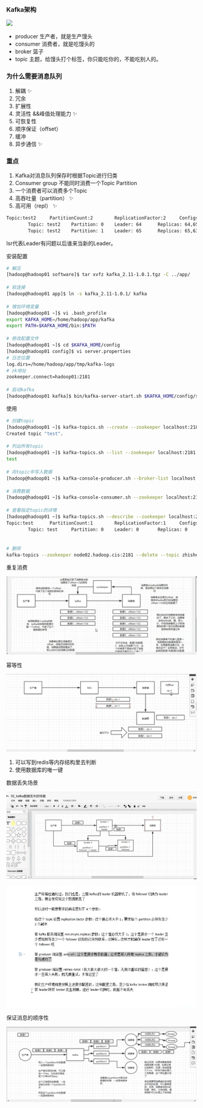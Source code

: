 ### Kafka架构

![](https://kafka.apache.org/10/images/kafka-apis.png)

- producer 生产者，就是生产馒头
- consumer 消费者，就是吃馒头的
- broker 篮子
- topic 主题，给馒头打个标签，你只能吃你的，不能吃别人的。 



### 为什么需要消息队列

1. 解耦 ✨
2. 冗余
3. 扩展性
4. 灵活性 &&峰值处理能力 ✨
5. 可恢复性
6. 顺序保证（offset）
7. 缓冲
8. 异步通信  ✨

### 重点

1. Kafka对消息队列保存时根据Topic进行归类
2. Consumer group 不能同时消费一个Topic Partition
3. 一个消费者可以消费多个Topic
4. 高吞吐量（partition）  ✨
5. 高可用（repl）  ✨



```bash
Topic:test2     PartitionCount:2        ReplicationFactor:2     Configs:
        Topic: test2    Partition: 0    Leader: 64      Replicas: 64,65 Isr: 64,65
        Topic: test2    Partition: 1    Leader: 65      Replicas: 65,63 Isr: 65,63
```

Isr代表Leader有问题以后谁来当新的Leader。



安装配置

```bash
# 解压
[hadoop@hadoop01 software]$ tar xvfz kafka_2.11-1.0.1.tgz -C ../app/

# 软连接
[hadoop@hadoop01 app]$ ln -s kafka_2.11-1.0.1/ kafka

# 增加环境变量
[hadoop@hadoop01 ~]$ vi .bash_profile 
export KAFKA_HOME=/home/hadoop/app/kafka
export PATH=$KAFKA_HOME/bin:$PATH

# 修改配置文件
[hadoop@hadoop01 ~]$ cd $KAFKA_HOME/config 
[hadoop@hadoop01 config]$ vi server.properties
# 日志位置
log.dirs=/home/hadoop/app/tmp/kafka-logs
# zk地址
zookeeper.connect=hadoop01:2181

# 启动kafka
[hadoop@hadoop01 kafka]$ bin/kafka-server-start.sh $KAFKA_HOME/config/server.properties
```

使用

```bash
# 创建topic
[hadoop@hadoop01 ~]$ kafka-topics.sh --create --zookeeper localhost:2181 --replication-factor 1 --partitions 1 --topic test
Created topic "test".

# 列出所有topic
[hadoop@hadoop01 ~]$ kafka-topics.sh --list --zookeeper localhost:2181
test

# 向topic中写入数据
[hadoop@hadoop01 ~]$ kafka-console-producer.sh --broker-list localhost:9092 --topic test

# 消费数据
[hadoop@hadoop01 ~]$ kafka-console-consumer.sh --zookeeper localhost:2181 --topic test --from-beginning

# 查看指定topic的详情
[hadoop@hadoop01 ~]$ kafka-topics.sh --describe --zookeeper localhost:2181 --topic test
Topic:test      PartitionCount:1        ReplicationFactor:1     Configs:
        Topic: test     Partition: 0    Leader: 0       Replicas: 0     Isr: 0
        
        
# 删除
kafka-topics --zookeeper node02.hadoop.cis:2181 --delete --topic zhisheng
```



重复消费

![](https://raw.githubusercontent.com/im-vincent/image/master/20191114171343.png)

幂等性

![](https://raw.githubusercontent.com/im-vincent/image/master/20191114172030.png)

1. 可以写到redis等内存结构里去判断
2. 使用数据库的唯一键

数据丢失场景

![](https://raw.githubusercontent.com/im-vincent/image/master/20191115163313.png)

![](https://raw.githubusercontent.com/im-vincent/image/master/20191115163347.png)

保证消息的顺序性

![](https://raw.githubusercontent.com/im-vincent/image/master/20191115165112.png)



